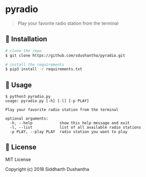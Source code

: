 # pyradio
> Play your favorite radio station from the terminal

## :floppy_disk: Installation

```bash
# clone the repo
$ git clone https://github.com/sdushantha/pyradio.git

# install the requirements
$ pip3 install -r requirements.txt
```
## :hammer: Usage
```
$ python3 pyradio.py
usage: pyradio.py [-h] [-l] [-p PLAY]

Play your favorite radio station from the terminal

optional arguments:
  -h, --help            show this help message and exit
  -l, --list            list of all available radio stations
  -p PLAY, --play PLAY  radio station you want to play
```
  
## :scroll: License
MIT License

Copyright (c) 2018 Siddharth Dushantha
